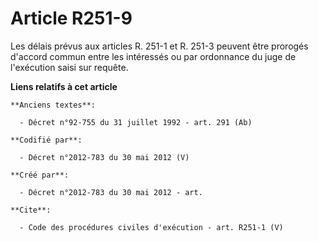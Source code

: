 # Article R251-9

Les délais prévus aux articles R. 251-1 et R. 251-3 peuvent être prorogés d'accord commun entre les intéressés ou par
ordonnance du juge de l'exécution saisi sur requête.

**Liens relatifs à cet article**

	**Anciens textes**:

	  - Décret n°92-755 du 31 juillet 1992 - art. 291 (Ab)

	**Codifié par**:

	  - Décret n°2012-783 du 30 mai 2012 (V)

	**Créé par**:

	  - Décret n°2012-783 du 30 mai 2012 - art.

	**Cite**:

	  - Code des procédures civiles d'exécution - art. R251-1 (V)
